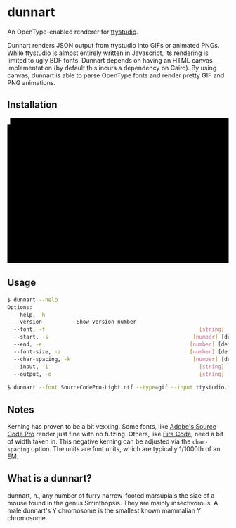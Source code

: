 dunnart
=======

An OpenType-enabled renderer for [ttystudio](https://github.com/chjj/ttystudio).

Dunnart renders JSON output from ttystudio into GIFs or animated PNGs.  While ttystudio is almost entirely written in Javascript, its
rendering is limited to ugly BDF fonts.  Dunnart depends on having an HTML canvas implementation (by default this incurs a dependency on Cairo).  By using canvas, dunnart is able to parse OpenType fonts and render pretty GIF and PNG animations.

## Installation
![dunnart](https://raw.githubusercontent.com/inferiorhumanorgans/dunnart/master/img/dunnart-install.png)

## Usage

``` bash
$ dunnart --help
Options:
  --help, -h                                                           [boolean]
  --version           Show version number                              [boolean]
  --font, -f                                                 [string] [required]
  --start, -s                                              [number] [default: 0]
  --end, -e                                               [number] [default: -1]
  --font-size, -z                                         [number] [default: 20]
  --char-spacing, -k                                       [number] [default: 0]
  --input, -i                                                [string] [required]
  --output, -o                                               [string] [required]
```

``` bash
$ dunnart --font SourceCodePro-Light.otf --type=gif --input ttystudio.frames.json --output fancy.gif
```

## Notes
Kerning has proven to be a bit vexxing.  Some fonts, like [Adobe's Source Code Pro](https://github.com/adobe-fonts/source-code-pro) render just fine with no futzing.  Others, like [Fira Code](https://github.com/tonsky/FiraCode), need a bit of width taken in.  This negative kerning can be adjusted via the `char-spacing` option.  The units are font units, which are typically 1/1000th of an EM.

## What is a dunnart?
dunnart, n., any number of furry narrow-footed marsupials the size of a mouse found in the genus Sminthopsis. They are mainly insectivorous. A male dunnart's Y chromosome is the smallest known mammalian Y chromosome.

